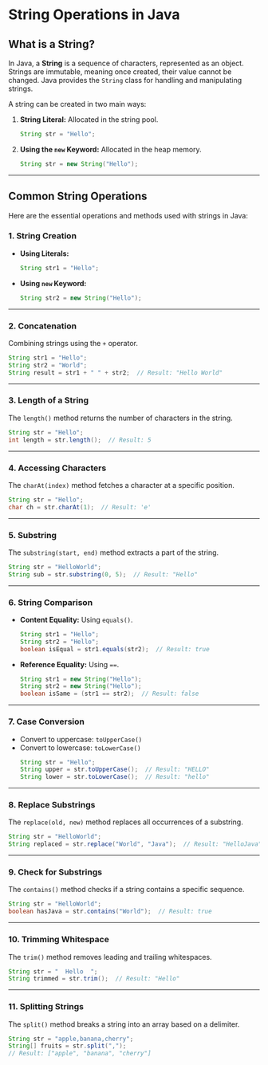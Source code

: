 # String Operations in Java

## What is a String?
In Java, a **String** is a sequence of characters, represented as an object. Strings are immutable, meaning once created, their value cannot be changed. Java provides the `String` class for handling and manipulating strings.

A string can be created in two main ways:
1. **String Literal:** Allocated in the string pool.
   ```java
   String str = "Hello";
   ```
2. **Using the `new` Keyword:** Allocated in the heap memory.
   ```java
   String str = new String("Hello");
   ```

---

## Common String Operations
Here are the essential operations and methods used with strings in Java:

### 1. String Creation
- **Using Literals:**
   ```java
   String str1 = "Hello";
   ```
- **Using `new` Keyword:**
   ```java
   String str2 = new String("Hello");
   ```

---

### 2. Concatenation
Combining strings using the `+` operator.
```java
String str1 = "Hello";
String str2 = "World";
String result = str1 + " " + str2;  // Result: "Hello World"
```

---

### 3. Length of a String
The `length()` method returns the number of characters in the string.
```java
String str = "Hello";
int length = str.length();  // Result: 5
```

---

### 4. Accessing Characters
The `charAt(index)` method fetches a character at a specific position.
```java
String str = "Hello";
char ch = str.charAt(1);  // Result: 'e'
```

---

### 5. Substring
The `substring(start, end)` method extracts a part of the string.
```java
String str = "HelloWorld";
String sub = str.substring(0, 5);  // Result: "Hello"
```

---

### 6. String Comparison
- **Content Equality:** Using `equals()`.
   ```java
   String str1 = "Hello";
   String str2 = "Hello";
   boolean isEqual = str1.equals(str2);  // Result: true
   ```
- **Reference Equality:** Using `==`.
   ```java
   String str1 = new String("Hello");
   String str2 = new String("Hello");
   boolean isSame = (str1 == str2);  // Result: false
   ```

---

### 7. Case Conversion
- Convert to uppercase: `toUpperCase()`
- Convert to lowercase: `toLowerCase()`
   ```java
   String str = "Hello";
   String upper = str.toUpperCase();  // Result: "HELLO"
   String lower = str.toLowerCase();  // Result: "hello"
   ```

---

### 8. Replace Substrings
The `replace(old, new)` method replaces all occurrences of a substring.
```java
String str = "HelloWorld";
String replaced = str.replace("World", "Java");  // Result: "HelloJava"
```

---

### 9. Check for Substrings
The `contains()` method checks if a string contains a specific sequence.
```java
String str = "HelloWorld";
boolean hasJava = str.contains("World");  // Result: true
```

---

### 10. Trimming Whitespace
The `trim()` method removes leading and trailing whitespaces.
```java
String str = "  Hello  ";
String trimmed = str.trim();  // Result: "Hello"
```

---

### 11. Splitting Strings
The `split()` method breaks a string into an array based on a delimiter.
```java
String str = "apple,banana,cherry";
String[] fruits = str.split(",");
// Result: ["apple", "banana", "cherry"]
```




